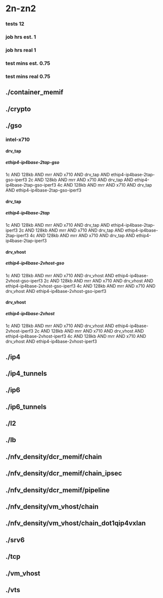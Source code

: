 # 2n-zn2
### tests 12
### job hrs est. 1
### job hrs real 1
### test mins est. 0.75
### test mins real 0.75
## ./container_memif
## ./crypto
## ./gso
### intel-x710
#### drv_tap
##### ethip4-ip4base-2tap-gso
1c AND 128kb AND mrr AND x710 AND drv_tap AND ethip4-ip4base-2tap-gso-iperf3
2c AND 128kb AND mrr AND x710 AND drv_tap AND ethip4-ip4base-2tap-gso-iperf3
4c AND 128kb AND mrr AND x710 AND drv_tap AND ethip4-ip4base-2tap-gso-iperf3
#### drv_tap
##### ethip4-ip4base-2tap
1c AND 128kb AND mrr AND x710 AND drv_tap AND ethip4-ip4base-2tap-iperf3
2c AND 128kb AND mrr AND x710 AND drv_tap AND ethip4-ip4base-2tap-iperf3
4c AND 128kb AND mrr AND x710 AND drv_tap AND ethip4-ip4base-2tap-iperf3
#### drv_vhost
##### ethip4-ip4base-2vhost-gso
1c AND 128kb AND mrr AND x710 AND drv_vhost AND ethip4-ip4base-2vhost-gso-iperf3
2c AND 128kb AND mrr AND x710 AND drv_vhost AND ethip4-ip4base-2vhost-gso-iperf3
4c AND 128kb AND mrr AND x710 AND drv_vhost AND ethip4-ip4base-2vhost-gso-iperf3
#### drv_vhost
##### ethip4-ip4base-2vhost
1c AND 128kb AND mrr AND x710 AND drv_vhost AND ethip4-ip4base-2vhost-iperf3
2c AND 128kb AND mrr AND x710 AND drv_vhost AND ethip4-ip4base-2vhost-iperf3
4c AND 128kb AND mrr AND x710 AND drv_vhost AND ethip4-ip4base-2vhost-iperf3
## ./ip4
## ./ip4_tunnels
## ./ip6
## ./ip6_tunnels
## ./l2
## ./lb
## ./nfv_density/dcr_memif/chain
## ./nfv_density/dcr_memif/chain_ipsec
## ./nfv_density/dcr_memif/pipeline
## ./nfv_density/vm_vhost/chain
## ./nfv_density/vm_vhost/chain_dot1qip4vxlan
## ./srv6
## ./tcp
## ./vm_vhost
## ./vts
